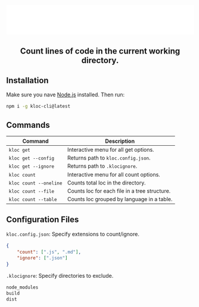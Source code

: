  ![Kloc](./docs/kloc.png)
 
<div align="center">
    <h2>
        Count lines of code in the current working directory.  
    </h2>
</div>

## Installation  

Make sure you nave [Node.js](https://nodejs.org) installed. Then run:

```sh
npm i -g kloc-cli@latest
```  

## Commands  

| Command                    | Description                                      |
|----------------------------|--------------------------------------------------|
| `kloc get`                 | Interactive menu for all get options.            |
| `kloc get --config`        | Returns path to `kloc.config.json`.              |
| `kloc get --ignore`        | Returns path to `.klocignore`.                   |
| `kloc count`               | Interactive menu for all count options.          |
| `kloc count --oneline`     | Counts total loc in the directory.               |
| `kloc count --file`        | Counts loc for each file in a tree structure.    |
| `kloc count --table`       | Counts loc grouped by language in a table.       |


## Configuration Files  

`kloc.config.json`: Specify extensions to count/ignore.  
 
  ```json
  {
      "count": [".js", ".md"],
      "ignore": [".json"]
  }
  ```  

`.klocignore`: Specify directories to exclude.  
  
  ```plaintext
  node_modules
  build
  dist
  ```  